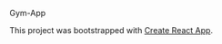 Gym-App

This project was bootstrapped with [Create React App](https://github.com/facebook/create-react-app).

